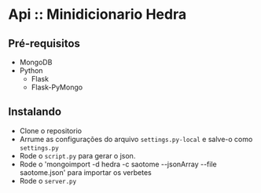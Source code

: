 # Api :: Minidicionario Hedra

## Pré-requisitos
* MongoDB
* Python
    * Flask
    * Flask-PyMongo

## Instalando
* Clone o repositorio
* Arrume as configurações do arquivo `settings.py-local` e salve-o como `settings.py`
* Rode o `script.py` para gerar o json.
* Rode o 'mongoimport -d hedra -c saotome --jsonArray --file saotome.json' para importar os verbetes
* Rode o `server.py`
